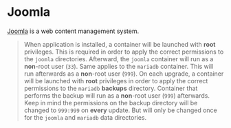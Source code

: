 # Joomla

[Joomla](https://joomla.org/) is a web content management system.

> When application is installed, a container will be launched with **root** privileges.
> This is required in order to apply the correct permissions to the `joomla` directories.
> Afterward, the `joomla` container will run as a **non**-root user (`33`).
> Same applies to the `mariadb` container. This will run afterwards as a **non**-root user (`999`).
> On each upgrade, a container will be launched with **root** privileges in order to apply the correct
> permissions to the `mariadb` **backups** directory. Container that performs the backup will run as a **non**-root user (`999`) afterwards.
> Keep in mind the permissions on the backup directory will be changed to `999:999` on **every** update.
> But will only be changed once for the `joomla` and `mariadb` data directories.

